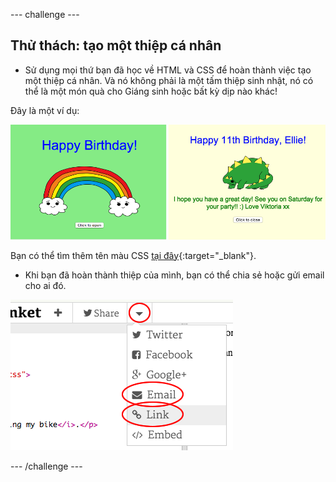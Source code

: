 \--- challenge \---

## Thử thách: tạo một thiệp cá nhân

+ Sử dụng mọi thứ bạn đã học về HTML và CSS để hoàn thành việc tạo một thiệp cá nhân. Và nó không phải là một tấm thiệp sinh nhật, nó có thể là một món quà cho Giáng sinh hoặc bất kỳ dịp nào khác!

Đây là một ví dụ:

![ảnh chụp màn hình](images/birthday-final.png)

Bạn có thể tìm thêm tên màu CSS [tại đây](http://jumpto.cc/colours){:target="_blank"}.

+ Khi bạn đã hoàn thành thiệp của mình, bạn có thể chia sẻ hoặc gửi email cho ai đó.

![ảnh chụp màn hình](images/birthday-share.png)

\--- /challenge \---